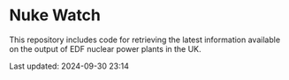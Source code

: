 # Nuke Watch

This repository includes code for retrieving the latest information available on the output of EDF nuclear power plants in the UK.

Last updated: 2024-09-30 23:14